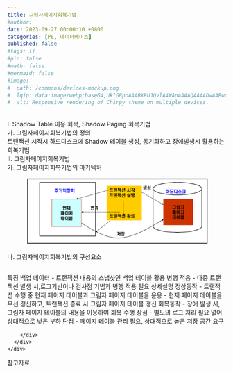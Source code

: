 ```yaml
---
title: 그림자페이지회복기법
#author: 
date: 2023-09-27 00:00:10 +0800
categories: [PE, 데이터베이스]
published: false
#tags: []
#pin: false
#math: false
#mermaid: false
#image:
#  path: /commons/devices-mockup.png
#  lqip: data:image/webp;base64,UklGRpoAAABXRUJQVlA4WAoAAAAQAAAADwAABwAAQUxQSDIAAAARL0AmbZurmr57yyIiqE8oiG0bejIYEQTgqiDA9vqnsUSI6H+oAERp2HZ65qP/VIAWAFZQOCBCAAAA8AEAnQEqEAAIAAVAfCWkAALp8sF8rgRgAP7o9FDvMCkMde9PK7euH5M1m6VWoDXf2FkP3BqV0ZYbO6NA/VFIAAAA
#  alt: Responsive rendering of Chirpy theme on multiple devices.
---
```


<div class="post-wrap">
  <div class="para">
    <div class="para-title">
      I. Shadow Table 이용 회복, Shadow Paging 회복기법
    </div>
    <div class="para-cntnt">
      <div class="para">
        <div class="para-title">
          가. 그림자페이지회복기법의 정의
        </div>
        <div class="para-cntnt">
            트랜잭션 시작시 하드디스크에 Shadow 테이블 생성, 동기화하고 장애발생시 활용하는 회복기법
        </div>
      </div>
    </div>
  </div>
  
  <div class="para">
    <div class="para-title">
      II. 그림자페이지회복기법
    </div>
    <div class="para-cntnt">
      <div class="para">
        <div class="para-title">
          가. 그림자페이지회복기법의 아키텍처
        </div>
        <div class="para-cntnt">
          <figure class="post-figure">
            <img src="/assets/img/posts/그림자페이지회복기법.png" alt="그림자페이지회복기법">
<!--            <figcaption>Source: Unveiling the Metaverse: Exploring Emerging Trends, Multifaceted Perspectives, and Future Challenges</figcaption>-->
          </figure>
        </div>
      </div>
      <div class="para">
        <div class="para-title">
          나. 그림자페이지회복기법의 구성요소
        </div>
        <div class="para-cntnt">
          <table class="post-table">
          </table>
          특징
  백업 데이터 - 트랜잭션 내용의 스냅샷인 백업 테이블 활용
  병행 적용 - 다중 트랜잭션 발생 시,로그기반이나 검사점 기법과 병행 적용 필요
상세설명
  정상동작
    - 트랜잭션 수행 중 현재 페이지 테이블과 그림자 페이지 테이블을 운용
    - 현재 페이지 테이블을 우선 갱신하고, 트랜잭션 종료 시 그림자 페이지 테이블 갱신
  회복동작 - 장애 발생 시, 그림자 페이지 테이블의 내용을 이용하여 회복 수행
  장점 - 별도의 로그 처리 필요 없어 상대적으로 낮은 부하
  단점 - 페이지 테이블 관리 필요, 상대적으로 높은 저장 공간 요구

        </div>
      </div>
    </div>
  </div>

  <div class="refr-wrap">
    <div class="refr-title">
        참고자료
    </div>
    <ol class="refr-list">
    <!--    <li>(나현식, 최대선) <a target="_blank" href="https://scienceon.kisti.re.kr/commons/util/originalView.do?cn=JAKO202225948430499&oCn=JAKO202225948430499&dbt=JAKO&journal=NJOU00291864">메타버스 보안 위협 요소 및 대응 방안 검토</a></li>-->
    <!--    <li>(M. Uddin, S. Manickam, H. Ullah, M. Obaidat and A. Dandoush) <a target="_blank" href="https://ieeexplore.ieee.org/abstract/document/10138386">Unveiling the Metaverse: Exploring Emerging Trends, Multifaceted Perspectives, and Future Challenges</a></li>-->
    </ol>
  </div>
</div>
